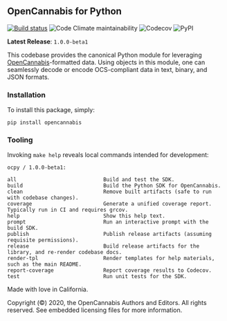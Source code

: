 
## OpenCannabis for Python
[![Build status](https://badge.buildkite.com/7cd07a27722c5e8b59862ee570c3caf2d4a6dfbdec7a982b7e.svg)](https://buildkite.com/opencannabis/python) ![Code Climate maintainability](https://img.shields.io/codeclimate/maintainability/OpenCannabis/Python?label=quality) ![Codecov](https://img.shields.io/codecov/c/github/OpenCannabis/Python) ![PyPI](https://img.shields.io/pypi/v/opencannabis)

**Latest Release**: `1.0.0-beta1`

This codebase provides the canonical Python module for leveraging [OpenCannabis](https://github.com/OpenCannabis)-formatted data. Using objects in this module, one can seamlessly decode or encode OCS-compliant data in text, binary, and JSON formats.

### Installation

To install this package, simply:
```text
pip install opencannabis
```

### Tooling

Invoking `make help` reveals local commands intended for development:
```text
ocpy / 1.0.0-beta1:

all                            Build and test the SDK.
build                          Build the Python SDK for OpenCannabis.
clean                          Remove built artifacts (safe to run with codebase changes).
coverage                       Generate a unified coverage report. Typically run in CI and requires grcov.
help                           Show this help text.
prompt                         Run an interactive prompt with the build SDK.
publish                        Publish release artifacts (assuming requisite permissions).
release                        Build release artifacts for the library, and re-render codebase docs.
render-tpl                     Render templates for help materials, such as the main README.
report-coverage                Report coverage results to Codecov.
test                           Run unit tests for the SDK.
```

Made with love in California.

Copyright (&copy;) 2020, the OpenCannabis Authors and Editors. All rights reserved. See embedded licensing files for
more information.
